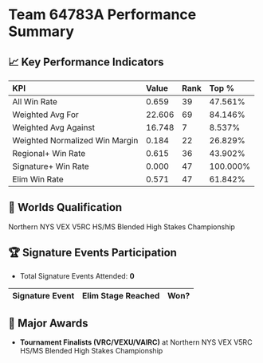 # Team 64783A Performance Summary

## 📈 Key Performance Indicators
| KPI | Value | Rank | Top % |
|:---|:-----|:----|:------|
| All Win Rate | 0.659 | 39 | 47.561% |
| Weighted Avg For | 22.606 | 69 | 84.146% |
| Weighted Avg Against | 16.748 | 7 | 8.537% |
| Weighted Normalized Win Margin | 0.184 | 22 | 26.829% |
| Regional+ Win Rate | 0.615 | 36 | 43.902% |
| Signature+ Win Rate | 0.000 | 47 | 100.000% |
| Elim Win Rate | 0.571 | 47 | 61.842% |


## 🎯 Worlds Qualification
Northern NYS VEX V5RC HS/MS Blended High Stakes Championship

## 🏆 Signature Events Participation
- Total Signature Events Attended: **0**

| Signature Event | Elim Stage Reached | Won? |
|:----------------|:-------------------|:----|


## 🥇 Major Awards
- **Tournament Finalists (VRC/VEXU/VAIRC)** at Northern NYS VEX V5RC HS/MS Blended High Stakes Championship

